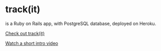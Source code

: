# track(it)

is a Ruby on Rails app, with PostgreSQL database, deployed on Heroku.

[Check out track(it)](http://trackitdemo.herokuapp.com/)

[Watch a short intro video](https://vimeo.com/237016483)